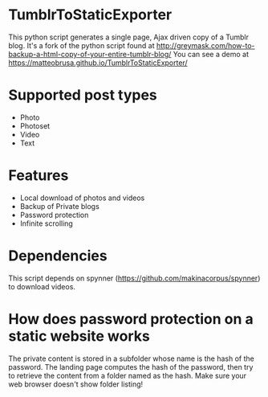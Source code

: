 # TumblrToStaticExporter
This python script generates a single page, Ajax driven copy of a Tumblr blog.
It's a fork of the python script found at http://greymask.com/how-to-backup-a-html-copy-of-your-entire-tumblr-blog/
You can see a demo at https://matteobrusa.github.io/TumblrToStaticExporter/

# Supported post types
- Photo
- Photoset
- Video
- Text

# Features
- Local download of photos and videos
- Backup of Private blogs 
- Password protection
- Infinite scrolling

# Dependencies
This script depends on spynner (https://github.com/makinacorpus/spynner) to download videos.

# How does password protection on a static website works
The private content is stored in a subfolder whose name is the hash of the password.
The landing page computes the hash of the password, then try to retrieve the content from a folder named as the hash.
Make sure your web browser doesn't show folder listing!
